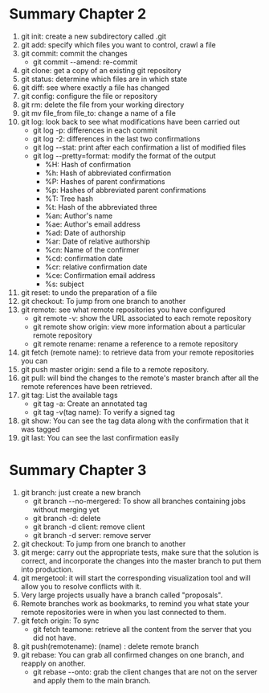 # Summary Chapter 2

1. git init: create a new subdirectory called .git
2. git add: specify which files you want to control, crawl a file 
3. git commit: commit the changes
   - git commit --amend: re-commit
4. git clone: get a copy of an existing git repository
5. git status: determine which files are in which state
6. git diff: see where exactly a file has changed
7. git config: configure the file or repository
8. git rm: delete the file from your working directory
9. git mv file_from file_to: change a name of a file
10. git log: look back to see what modifications have been carried out
    - git log -p: differences in each commit
    - git log -2: differences in the last two confirmations
    - git log --stat: print after each confirmation a list of modified files
    - git log --pretty=format: modify the format of the output
      - %H: Hash of confirmation
      - %h: Hash of abbreviated confirmation
      - %P: Hashes of parent confirmations
      - %p: Hashes of abbreviated parent confirmations
      - %T: Tree hash
      - %t: Hash of the abbreviated three
      - %an: Author's name
      - %ae: Author's email address
      - %ad: Date of authorship
      - %ar: Date of relative authorship
      - %cn: Name of the confirmer
      - %cd: confirmation date
      - %cr: relative confirmation date
      - %ce: Confirmation email address
      - %s: subject
11. git reset: to undo the preparation of a file
12. git checkout: To jump from one branch to another 
13. git remote: see what remote repositories you have configured
    - git remote -v: show the URL associated to each remote repository
    - git remote show origin: view more information about a particular remote repository
    - git remote rename: rename a reference to a remote repository
14. git fetch (remote name): to retrieve data from your remote repositories you can
15. git push master origin: send a file to a remote repository.
16. git pull: will bind the changes to the remote's master branch after all the remote references have been retrieved.
17. git tag: List the available tags
    - git tag -a: Create an annotated tag
    - git tag -v(tag name): To verify a signed tag
18. git show: You can see the tag data along with the confirmation that it was tagged
19. git last: You can see the last confirmation easily

# Summary Chapter 3

1. git branch: just create a new branch
   - git branch --no-mergered: To show all branches containing jobs without merging yet
   - git branch -d: delete
   - git branch -d client: remove client
   - git branch -d server: remove server
2. git checkout: To jump from one branch to another
3. git merge: carry out the appropriate tests, make sure that the solution is correct, and incorporate the changes into the master branch to put them into production.
4. git mergetool: it will start the corresponding visualization tool and will allow you to resolve conflicts with it.
5. Very large projects usually have a branch called "proposals".
6. Remote branches work as bookmarks, to remind you what state your remote repositories were in when you last connected to them.
7. git fetch origin: To sync
   - git fetch teamone: retrieve all the content from the server that you did not have.
8. git push(remotename): (name) : delete remote branch
9. git rebase: You can grab all confirmed changes on one branch, and reapply on another.
   - git rebase --onto: grab the client changes that are not on the server and apply them to the main branch.